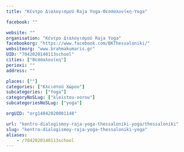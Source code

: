 ```yaml
---
title: "Κέντρο Διαλογισμού Raja Yoga-Θεσσαλονίκη-Yoga"

facebook: ""

website: ""
organisation: "Κέντρο Διαλογισμού Raja Yoga"
facebookorg: "https://www.facebook.com/BKThessaloniki/"
websiteorg: "www.brahmakumaris.gr"
UID: "7042020140113school"
cities: ["Θεσσαλονίκη"]
perioxi: ""
address: ""

places: [""]
categories: ["Κλειστού Χώρου"]
subcategories: ["Yoga"]
categoryNoSLug: ["kleistou-xorou"]
subcategoriesNoSLug: ["yoga"]

orgUID: "org14042020001148"

url: "kentro-dialogismoy-raja-yoga-thessaloniki-yoga/thessaloniki"
slug: "kentro-dialogismoy-raja-yoga-thessaloniki-yoga"
aliases:
    - /7042020140113school
---
```





